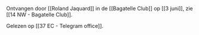 Ontvangen door [[Roland Jaquard]] in de [[Bagatelle Club]] op [[3 juni]], zie [[14 NW - Bagatelle Club]].

Gelezen op [[37 EC - Telegram office]].
